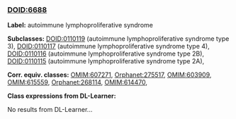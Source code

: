 
### [DOID:6688](http://purl.obolibrary.org/obo/DOID_6688)
**Label:** autoimmune lymphoproliferative syndrome

**Subclasses:** [DOID:0110119](http://purl.obolibrary.org/obo/DOID_0110119) (autoimmune lymphoproliferative syndrome type 3), [DOID:0110117](http://purl.obolibrary.org/obo/DOID_0110117) (autoimmune lymphoproliferative syndrome type 4), [DOID:0110116](http://purl.obolibrary.org/obo/DOID_0110116) (autoimmune lymphoproliferative syndrome type 2B), [DOID:0110115](http://purl.obolibrary.org/obo/DOID_0110115) (autoimmune lymphoproliferative syndrome type 2A), 

**Corr. equiv. classes:** [OMIM:607271](http://purl.obolibrary.org/obo/OMIM_607271), [Orphanet:275517](http://www.orpha.net/ORDO/Orphanet_275517), [OMIM:603909](http://purl.obolibrary.org/obo/OMIM_603909), [OMIM:615559](http://purl.obolibrary.org/obo/OMIM_615559), [Orphanet:268114](http://www.orpha.net/ORDO/Orphanet_268114), [OMIM:614470](http://purl.obolibrary.org/obo/OMIM_614470), 

**Class expressions from DL-Learner:**

No results from DL-Learner...



